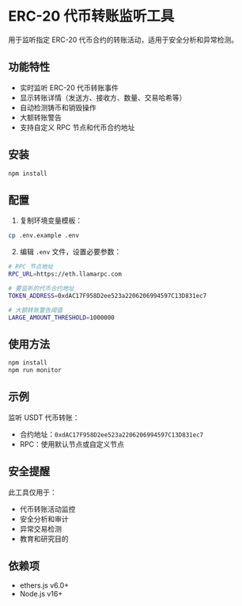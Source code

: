 # ERC-20 代币转账监听工具

用于监听指定 ERC-20 代币合约的转账活动，适用于安全分析和异常检测。

## 功能特性

- 实时监听 ERC-20 代币转账事件
- 显示转账详情（发送方、接收方、数量、交易哈希等）
- 自动检测铸币和销毁操作
- 大额转账警告
- 支持自定义 RPC 节点和代币合约地址

## 安装

```bash
npm install
```

## 配置

1. 复制环境变量模板：
```bash
cp .env.example .env
```

2. 编辑 `.env` 文件，设置必要参数：
```bash
# RPC 节点地址
RPC_URL=https://eth.llamarpc.com

# 要监听的代币合约地址
TOKEN_ADDRESS=0xdAC17F958D2ee523a2206206994597C13D831ec7

# 大额转账警告阈值
LARGE_AMOUNT_THRESHOLD=1000000
```

## 使用方法

```bash
npm install
npm run monitor
```

## 示例

监听 USDT 代币转账：
- 合约地址：`0xdAC17F958D2ee523a2206206994597C13D831ec7`
- RPC：使用默认节点或自定义节点

## 安全提醒

此工具仅用于：
- 代币转账活动监控
- 安全分析和审计
- 异常交易检测
- 教育和研究目的

## 依赖项

- ethers.js v6.0+
- Node.js v16+